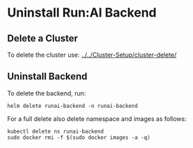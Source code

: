 
# Uninstall Run:AI Backend 


## Delete a Cluster
To delete the cluster use: [../../Cluster-Setup/cluster-delete/](../../Cluster-Setup/cluster-delete/) 


## Uninstall Backend

To delete the backend, run:

``` shell
helm delete runai-backend -n runai-backend

```

For a full delete also delete namespace and images as follows:

```
kubectl delete ns runai-backend
sudo docker rmi -f $(sudo docker images -a -q)
```


